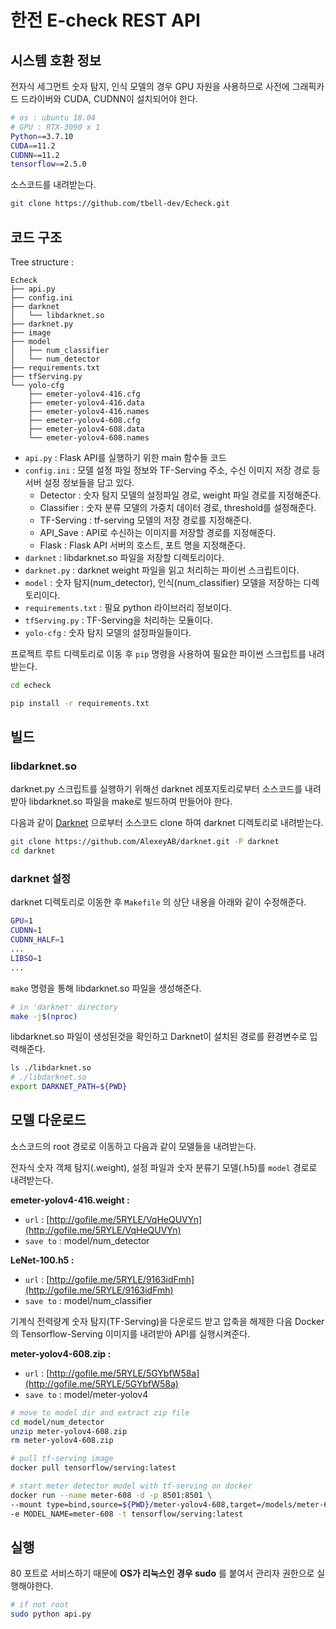 # 한전 E-check REST API

## 시스템 호환 정보

전자식 세그먼트 숫자 탐지, 인식 모델의 경우 GPU 자원을 사용하므로 사전에 그래픽카드 드라이버와 CUDA, CUDNN이 설치되어야 한다.

```bash
# os : ubuntu 18.04
# GPU : RTX-3090 x 1
Python==3.7.10
CUDA==11.2
CUDNN==11.2
tensorflow==2.5.0
```

소스코드를 내려받는다.

```bash
git clone https://github.com/tbell-dev/Echeck.git
```

## 코드 구조

Tree structure : 

```
Echeck
├── api.py
├── config.ini
├── darknet
│   └── libdarknet.so
├── darknet.py
├── image
├── model
│   ├── num_classifier
│   └── num_detector
├── requirements.txt
├── tfServing.py
└── yolo-cfg
    ├── emeter-yolov4-416.cfg
    ├── emeter-yolov4-416.data
    ├── emeter-yolov4-416.names
    ├── emeter-yolov4-608.cfg
    ├── emeter-yolov4-608.data
    └── emeter-yolov4-608.names
```

- `api.py` : Flask API를 실행하기 위한 main 함수들 코드
- `config.ini` : 모델 설정 파일 정보와 TF-Serving 주소, 수신 이미지 저장 경로 등 서버 설정 정보들을 담고 있다.
    - Detector : 숫자 탐지 모델의 설정파일 경로, weight 파일 경로를 지정해준다.
    - Classifier : 숫자 분류 모델의 가중치 데이터 경로, threshold를 설정해준다.
    - TF-Serving : tf-serving 모델의 저장 경로를 지정해준다.
    - API_Save : API로 수신하는 이미지를 저장할 경로를 지정해준다.
    - Flask : Flask API 서버의 호스트, 포트 명을 지정해준다.
- `darknet` : libdarknet.so 파일을 저장할 디렉토리이다.
- `darknet.py` : darknet weight 파일을 읽고 처리하는 파이썬 스크립트이다.
- `model` : 숫자 탐지(num_detector), 인식(num_classifier) 모델을 저장하는 디렉토리이다.
- `requirements.txt` : 필요 python 라이브러리 정보이다.
- `tfServing.py` : TF-Serving을 처리하는 모듈이다.
- `yolo-cfg` : 숫자 탐지 모델의 설정파일들이다.

프로젝트 루트 디렉토리로 이동 후 `pip` 명령을 사용하여 필요한 파이썬 스크립트를 내려받는다.

```bash
cd echeck
```

```bash
pip install -r requirements.txt
```

## 빌드

### libdarknet.so
darknet.py 스크립트를 실행하기 위해선 darknet 레포지토리로부터 소스코드를 내려받아 libdarknet.so 파일을 make로 빌드하여 만들어야 한다.

다음과 같이 [Darknet](https://github.com/AlexeyAB/darknet.git) 으로부터 소스코드 clone 하여 darknet 디렉토리로 내려받는다.

```bash
git clone https://github.com/AlexeyAB/darknet.git -P darknet
cd darknet
```

### darknet 설정
darknet 디렉토리로 이동한 후 `Makefile` 의 상단 내용을 아래와 같이 수정해준다.

```bash
GPU=1
CUDNN=1
CUDNN_HALF=1
...
LIBSO=1
...
```

`make` 명령을 통해 libdarknet.so 파일을 생성해준다.

```bash
# in 'darknet' directory
make -j$(nproc)
```

libdarknet.so 파일이 생성된것을 확인하고 Darknet이 설치된 경로를 환경변수로 입력해준다.

```bash
ls ./libdarknet.so
# ./libdarknet.so
export DARKNET_PATH=${PWD}
```

## 모델 다운로드

소스코드의 root 경로로 이동하고 다음과 같이 모델들을 내려받는다.

전자식 숫자 객체 탐지(.weight), 설정 파일과 숫자 분류기 모델(.h5)를 `model` 경로로 내려받는다.

**emeter-yolov4-416.weight :**

- `url` : [http://gofile.me/5RYLE/VqHeQUVYn](http://gofile.me/5RYLE/VqHeQUVYn)
- `save to` : model/num_detector

**LeNet-100.h5 :** 

- `url` : [http://gofile.me/5RYLE/9163idFmh](http://gofile.me/5RYLE/9163idFmh)
- `save to` : model/num_classifier

기계식 전력량계 숫자 탐지(TF-Serving)을 다운로드 받고 압축을 해제한 다음 Docker의 Tensorflow-Serving 이미지를 내려받아 API를 실행시켜준다.

**meter-yolov4-608.zip :**

- `url` : [http://gofile.me/5RYLE/5GYbfW58a](http://gofile.me/5RYLE/5GYbfW58a)
- `save to` : model/meter-yolov4

```bash
# move to model dir and extract zip file
cd model/num_detector
unzip meter-yolov4-608.zip
rm meter-yolov4-608.zip
```

```bash
# pull tf-serving image
docker pull tensorflow/serving:latest

# start meter detector model with tf-serving on docker
docker run --name meter-608 -d -p 8501:8501 \
--mount type=bind,source=${PWD}/meter-yolov4-608,target=/models/meter-608 \
-e MODEL_NAME=meter-608 -t tensorflow/serving:latest
```

## 실행

80 포트로 서비스하기 때문에 **OS가 리눅스인 경우 sudo** 를 붙여서 관리자 권한으로 실행해야한다.

```bash
# if not root
sudo python api.py
```